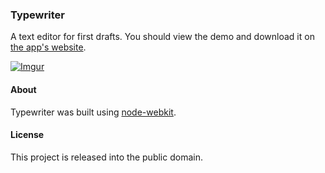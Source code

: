 ### Typewriter

A text editor for first drafts. You should view the demo and download it on [the app's website](http://llllll.li/typewriter/).

[![Imgur](http://i.imgur.com/bKYCwSl.png)](http://llllll.li/typewriter/)

#### About
 
Typewriter was built using [node-webkit](https://github.com/rogerwang/node-webkit).

#### License

This project is released into the public domain.
